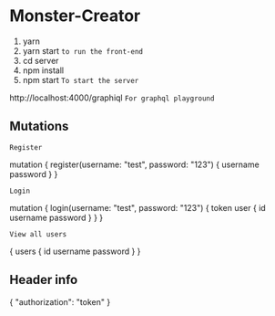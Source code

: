 # Monster-Creator

1. yarn 
2. yarn start ```to run the front-end```
3. cd server
4. npm install
5. npm start ```To start the server```

http://localhost:4000/graphiql ```For graphql playground```

## Mutations

``` Register ```

mutation {
  register(username: "test", password: "123") {
    username
    password
  }
}

``` Login ```

mutation {
  login(username: "test", password: "123") {
    token
    user {
      id
      username
      password
    }
  }
}

``` View all users ```

{
  users {
    id
    username
    password
  }
}

## Header info

{
  "authorization": "token"
}